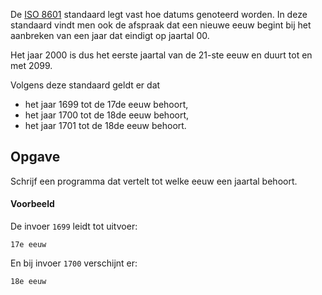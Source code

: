 De <a href='https://nl.wikipedia.org/wiki/ISO_8601' target='_blank'>ISO 8601</a> standaard legt vast hoe datums genoteerd worden. In deze standaard vindt men ook de  afspraak dat een nieuwe eeuw begint bij het aanbreken van een jaar dat eindigt op jaartal 00.

Het jaar 2000 is dus het eerste jaartal van de 21-ste eeuw en duurt tot en met 2099.

Volgens deze standaard geldt er dat

- het jaar 1699 tot de 17de eeuw behoort,
- het jaar 1700 tot de 18de eeuw behoort,
- het jaar 1701 tot de 18de eeuw behoort.

## Opgave
Schrijf een programma dat vertelt tot welke eeuw een jaartal behoort.


#### Voorbeeld
De invoer `1699` leidt tot uitvoer:
```
17e eeuw
```

En bij invoer `1700` verschijnt er:
```
18e eeuw
```